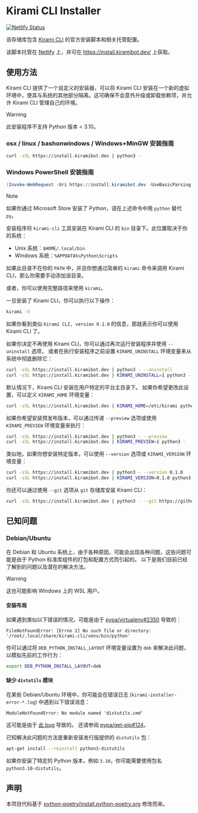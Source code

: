 # Kirami CLI Installer

[![Netlify Status](https://api.netlify.com/api/v1/badges/98d5b5b3-47dc-4c1b-a62d-99ea08d37801/deploy-status)](https://app.netlify.com/sites/install-kirami/deploys)

该存储库包含 [Kirami CLI](https://github.com/A-kirami/KiramiCLI) 的官方安装脚本和相关托管配置。

该脚本托管在 [Netlify](https://www.netlify.com) 上，并可在 https://install.kiramibot.dev/ 上获取。

## 使用方法

Kirami CLI 提供了一个自定义的安装器，可以将 Kirami CLI 安装在一个新的虚拟环境中，使其与系统的其他部分隔离。这可确保不会意外升级或卸载依赖项，并允许 Kirami CLI 管理自己的环境。

> [!WARNING]
> 此安装程序不支持 Python 版本 < 3.10。

### osx / linux / bashonwindows / Windows+MinGW 安装指南

```bash
curl -sSL https://install.kiramibot.dev | python3 -
```

### Windows PowerShell 安装指南

```powershell
(Invoke-WebRequest -Uri https://install.kiramibot.dev -UseBasicParsing).Content | py -
```

> [!NOTE]
> 如果你通过 Microsoft Store 安装了 Python，请在上述命令中用 `python` 替代 `py`。

安装程序将 `kirami-cli` 工具安装在 Kirami CLI 的 `bin` 目录下。此位置取决于你的系统：

- Unix 系统：`$HOME/.local/bin`
- Windows 系统：`%APPDATA%\Python\Scripts`

如果此目录不在你的 `PATH` 中，并且你想通过简单的 `kirami` 命令来调用 Kirami CLI，那么你需要手动添加该目录。

或者，你可以使用完整路径来使用 `kirami`。

一旦安装了 Kirami CLI，你可以执行以下操作：

```bash
kirami -V
```

如果你看到类似 `Kirami CLI, version 0.1.0` 的信息，那就表示你可以使用 Kirami CLI 了。

如果你决定不再使用 Kirami CLI，你可以通过再次运行安装程序并使用 `--uninstall` 选项，
或者在执行安装程序之前设置 `KIRAMI_UNINSTALL` 环境变量来从系统中彻底删除它：

```bash
curl -sSL https://install.kiramibot.dev | python3 - --uninstall
curl -sSL https://install.kiramibot.dev | KIRAMI_UNINSTALL=1 python3 -
```

默认情况下，Kirami CLI 安装在用户特定的平台主目录下。
如果你希望更改此设置，可以定义 `KIRAMI_HOME` 环境变量：

```bash
curl -sSL https://install.kiramibot.dev | KIRAMI_HOME=/etc/kirami python3 -
```

如果你希望安装预发布版本，可以通过传递 `--preview` 选项或使用 `KIRAMI_PREVIEW` 环境变量来执行：

```bash
curl -sSL https://install.kiramibot.dev | python3 - --preview
curl -sSL https://install.kiramibot.dev | KIRAMI_PREVIEW=1 python3 -
```

类似地，如果你想安装特定版本，可以使用 `--version` 选项或 `KIRAMI_VERSION` 环境变量：

```bash
curl -sSL https://install.kiramibot.dev | python3 - --version 0.1.0
curl -sSL https://install.kiramibot.dev | KIRAMI_VERSION=0.1.0 python3 -
```

你还可以通过使用 `--git` 选项从 `git` 存储库安装 Kirami CLI：

```bash
curl -sSL https://install.kiramibot.dev | python3 - --git https://github.com/A-kirami/KiramiCLI.git@main
```

## 已知问题

### Debian/Ubuntu

在 Debian 和 Ubuntu 系统上，由于各种原因，可能会出现各种问题，这些问题可能是由于 Python 标准库组件的打包和配置方式而引起的。
以下是我们目前已经了解到的问题以及潜在的解决方法。

> [!WARNING]
> 这也可能影响 Windows 上的 WSL 用户。

#### 安装布局

如果遇到类似以下错误的情况，可能是由于 [pypa/virtualenv#2350](https://github.com/pypa/virtualenv/issues/2350) 导致的：

```console
FileNotFoundError: [Errno 2] No such file or directory: '/root/.local/share/kirami-cli/venv/bin/python'
```

你可以通过将 `DEB_PYTHON_INSTALL_LAYOUT` 环境变量设置为 `deb` 来解决此问题，以模拟先前的工作行为：

```bash
export DEB_PYTHON_INSTALL_LAYOUT=deb
```

#### 缺少 `distutils` 模块

在某些 Debian/Ubuntu 环境中，你可能会在错误日志 (`kirami-installer-error-*.log`) 中遇到以下错误消息：

```console
ModuleNotFoundError: No module named 'distutils.cmd'
```

这可能是由于 [此 bug](https://bugs.launchpad.net/ubuntu/+source/python3.10/+bug/1940705) 导致的。
还请参阅 [pypa/get-pip#124](https://github.com/pypa/get-pip/issues/124)。

已知解决此问题的方法是重新安装发行版提供的 `distutils` 包：

```bash
apt-get install --reinstall python3-distutils
```

如果你安装了特定的 Python 版本，例如 `3.10`，你可能需要使用包名 `python3.10-distutils`。

## 声明

本项目代码基于 [python-poetry/install.python-poetry.org](https://github.com/python-poetry/install.python-poetry.org) 修改而来。
